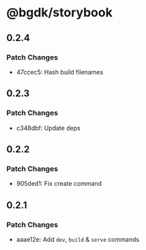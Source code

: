 # @bgdk/storybook

## 0.2.4

### Patch Changes

- 47ccec5: Hash build filenames

## 0.2.3

### Patch Changes

- c348dbf: Update deps

## 0.2.2

### Patch Changes

- 905ded1: Fix create command

## 0.2.1

### Patch Changes

- aaae12e: Add `dev`, `build` & `serve` commands
